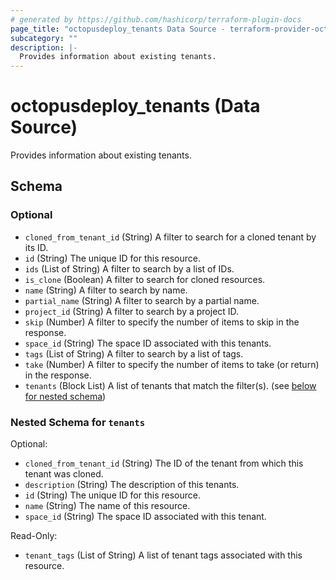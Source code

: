 ```yaml
---
# generated by https://github.com/hashicorp/terraform-plugin-docs
page_title: "octopusdeploy_tenants Data Source - terraform-provider-octopusdeploy"
subcategory: ""
description: |-
  Provides information about existing tenants.
---
```


# octopusdeploy_tenants (Data Source)

Provides information about existing tenants.



<!-- schema generated by tfplugindocs -->
## Schema

### Optional

- `cloned_from_tenant_id` (String) A filter to search for a cloned tenant by its ID.
- `id` (String) The unique ID for this resource.
- `ids` (List of String) A filter to search by a list of IDs.
- `is_clone` (Boolean) A filter to search for cloned resources.
- `name` (String) A filter to search by name.
- `partial_name` (String) A filter to search by a partial name.
- `project_id` (String) A filter to search by a project ID.
- `skip` (Number) A filter to specify the number of items to skip in the response.
- `space_id` (String) The space ID associated with this tenants.
- `tags` (List of String) A filter to search by a list of tags.
- `take` (Number) A filter to specify the number of items to take (or return) in the response.
- `tenants` (Block List) A list of tenants that match the filter(s). (see [below for nested schema](#nestedblock--tenants))

<a id="nestedblock--tenants"></a>
### Nested Schema for `tenants`

Optional:

- `cloned_from_tenant_id` (String) The ID of the tenant from which this tenant was cloned.
- `description` (String) The description of this tenants.
- `id` (String) The unique ID for this resource.
- `name` (String) The name of this resource.
- `space_id` (String) The space ID associated with this tenant.

Read-Only:

- `tenant_tags` (List of String) A list of tenant tags associated with this resource.


